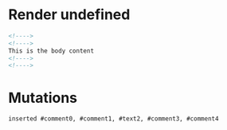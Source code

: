 # Render undefined
```html
<!---->
<!---->
This is the body content
<!---->
<!---->
```

# Mutations
```
inserted #comment0, #comment1, #text2, #comment3, #comment4
```